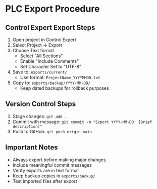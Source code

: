 # PLC Export Procedure

## Control Expert Export Steps
1. Open project in Control Expert
2. Select Project → Export
3. Choose Text format
   - Select "All Sections"
   - Enable "Include Comments"
   - Set Character Set to "UTF-8"
4. Save to: `exports/current/`
   - Use format: `ProjectName_YYYYMMDD.txt`
5. Copy to: `exports/backup/YYYY-MM-DD/`
   - Keep dated backups for rollback purposes

## Version Control Steps
1. Stage changes: `git add .`
2. Commit with message: `git commit -m "Export YYYY-MM-DD: [Brief description]"`
3. Push to GitHub: `git push origin main`

## Important Notes
- Always export before making major changes
- Include meaningful commit messages
- Verify exports are in text format
- Keep backup copies in `exports/backup/`
- Test imported files after export